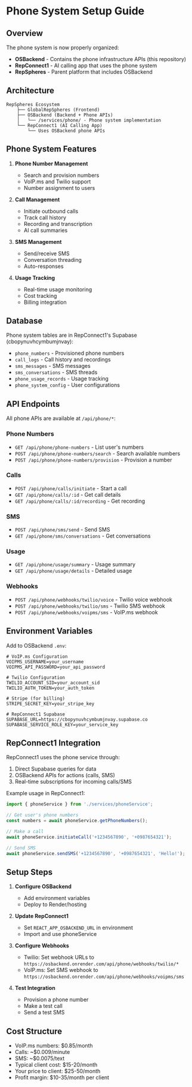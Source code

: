 # Phone System Setup Guide

## Overview

The phone system is now properly organized:
- **OSBackend** - Contains the phone infrastructure APIs (this repository)
- **RepConnect1** - AI calling app that uses the phone system
- **RepSpheres** - Parent platform that includes OSBackend

## Architecture

```
RepSpheres Ecosystem
    ├── GlobalRepSpheres (Frontend)
    ├── OSBackend (Backend + Phone APIs)
    │   └── /services/phone/ - Phone system implementation
    └── RepConnect1 (AI Calling App)
        └── Uses OSBackend phone APIs
```

## Phone System Features

1. **Phone Number Management**
   - Search and provision numbers
   - VoIP.ms and Twilio support
   - Number assignment to users

2. **Call Management**
   - Initiate outbound calls
   - Track call history
   - Recording and transcription
   - AI call summaries

3. **SMS Management**
   - Send/receive SMS
   - Conversation threading
   - Auto-responses

4. **Usage Tracking**
   - Real-time usage monitoring
   - Cost tracking
   - Billing integration

## Database

Phone system tables are in RepConnect1's Supabase (cbopynuvhcymbumjnvay):
- `phone_numbers` - Provisioned phone numbers
- `call_logs` - Call history and recordings
- `sms_messages` - SMS messages
- `sms_conversations` - SMS threads
- `phone_usage_records` - Usage tracking
- `phone_system_config` - User configurations

## API Endpoints

All phone APIs are available at `/api/phone/*`:

### Phone Numbers
- `GET /api/phone/phone-numbers` - List user's numbers
- `POST /api/phone/phone-numbers/search` - Search available numbers
- `POST /api/phone/phone-numbers/provision` - Provision a number

### Calls
- `POST /api/phone/calls/initiate` - Start a call
- `GET /api/phone/calls/:id` - Get call details
- `GET /api/phone/calls/:id/recording` - Get recording

### SMS
- `POST /api/phone/sms/send` - Send SMS
- `GET /api/phone/sms/conversations` - Get conversations

### Usage
- `GET /api/phone/usage/summary` - Usage summary
- `GET /api/phone/usage/details` - Detailed usage

### Webhooks
- `POST /api/phone/webhooks/twilio/voice` - Twilio voice webhook
- `POST /api/phone/webhooks/twilio/sms` - Twilio SMS webhook
- `POST /api/phone/webhooks/voipms/sms` - VoIP.ms webhook

## Environment Variables

Add to OSBackend `.env`:
```env
# VoIP.ms Configuration
VOIPMS_USERNAME=your_username
VOIPMS_API_PASSWORD=your_api_password

# Twilio Configuration
TWILIO_ACCOUNT_SID=your_account_sid
TWILIO_AUTH_TOKEN=your_auth_token

# Stripe (for billing)
STRIPE_SECRET_KEY=your_stripe_key

# RepConnect1 Supabase
SUPABASE_URL=https://cbopynuvhcymbumjnvay.supabase.co
SUPABASE_SERVICE_ROLE_KEY=your_service_key
```

## RepConnect1 Integration

RepConnect1 uses the phone service through:
1. Direct Supabase queries for data
2. OSBackend APIs for actions (calls, SMS)
3. Real-time subscriptions for incoming calls/SMS

Example usage in RepConnect1:
```typescript
import { phoneService } from './services/phoneService';

// Get user's phone numbers
const numbers = await phoneService.getPhoneNumbers();

// Make a call
await phoneService.initiateCall('+1234567890', '+0987654321');

// Send SMS
await phoneService.sendSMS('+1234567890', '+0987654321', 'Hello!');
```

## Setup Steps

1. **Configure OSBackend**
   - Add environment variables
   - Deploy to Render/hosting

2. **Update RepConnect1**
   - Set `REACT_APP_OSBACKEND_URL` in environment
   - Import and use phoneService

3. **Configure Webhooks**
   - Twilio: Set webhook URLs to `https://osbackend.onrender.com/api/phone/webhooks/twilio/*`
   - VoIP.ms: Set SMS webhook to `https://osbackend.onrender.com/api/phone/webhooks/voipms/sms`

4. **Test Integration**
   - Provision a phone number
   - Make a test call
   - Send a test SMS

## Cost Structure

- VoIP.ms numbers: $0.85/month
- Calls: ~$0.009/minute
- SMS: ~$0.0075/text
- Typical client cost: $15-20/month
- Your price to client: $25-50/month
- Profit margin: $10-35/month per client